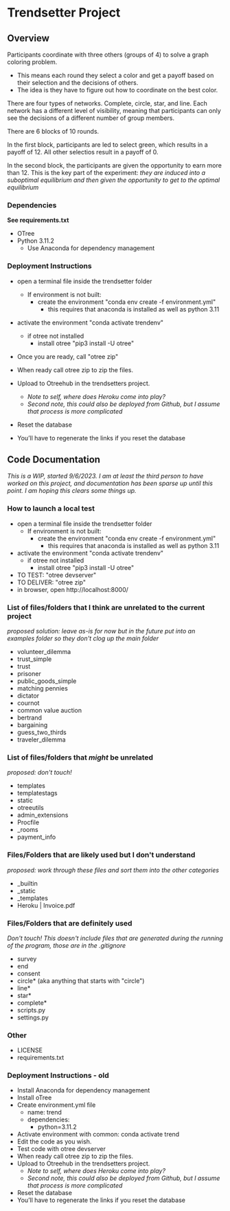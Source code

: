 # Trendsetter Project

## Overview
Participants coordinate with three others (groups of 4) to solve a graph coloring problem.
- This means each round they select a color and get a payoff based on their selection and the decisions of others.
- The idea is they have to figure out how to coordinate on the best color.

There are four types of networks. Complete, circle, star, and line. Each network has a different level of visibility, meaning that participants can only see the decisions of a different number of group members.


There are 6 blocks of 10 rounds. 

In the first block, participants are led to select green, which results in a payoff of 12. All other selectios result in a payoff of 0.

In the second block, the participants are given the opportunity to earn more than 12. This is the key part of the experiment: *they are induced into a suboptimal equilibrium and then given the opportunity to get to the optimal equilibrium*

### Dependencies

**See requirements.txt**

- OTree
- Python 3.11.2
	- Use Anaconda for dependency management

### Deployment Instructions

- open a terminal file inside the trendsetter folder
	- If environment is not built:
		- create the environment "conda env create -f environment.yml"
			- this requires that anaconda is installed as well as python 3.11
- activate the environment "conda activate trendenv"
	- if otree not installed
		- install otree "pip3 install -U otree"
- Once you are ready, call "otree zip"

- When ready call otree zip to zip the files.
- Upload to Otreehub in the trendsetters project.
	- *Note to self, where does Heroku come into play?*
	- *Second note, this could also be deployed from Github, but I assume that process is more complicated*
- Reset the database
- You’ll have to regenerate the links if you reset the database

## Code Documentation
*This is a WIP, started 9/6/2023. I am at least the third person to have worked on this project, and documentation has been sparse up until this point. I am hoping this clears some things up.*

### How to launch a local test
- open a terminal file inside the trendsetter folder
	- If environment is not built:
		- create the environment "conda env create -f environment.yml"
			- this requires that anaconda is installed as well as python 3.11
- activate the environment "conda activate trendenv"
	- if otree not installed
		- install otree "pip3 install -U otree"
- TO TEST: "otree devserver"
- TO DELIVER: "otree zip"
- in browser, open http://localhost:8000/

### List of files/folders that I think are unrelated to the current project
*proposed solution: leave as-is for now but in the future put into an examples folder so they don't clog up the main folder*
- volunteer_dilemma
- trust_simple
- trust
- prisoner
- public_goods_simple
- matching pennies
- dictator
- cournot
- common value auction
- bertrand
- bargaining
- guess_two_thirds
- traveler_dilemma

### List of files/folders that *might* be unrelated
*proposed: don't touch!*
- templates
- templatestags
- static
- otreeutils
- admin_extensions
- Procfile
- \_rooms
- payment_info

### Files/Folders that are likely used but I don't understand
*proposed: work through these files and sort them into the other categories*
- \_builtin
- \_static
- \_templates
- Heroku | Invoice.pdf

### Files/Folders that are definitely used
*Don't touch! This doesn't include files that are generated during the running of the program, those are in the .gitignore*
- survey
- end
- consent
- circle* (aka anything that starts with "circle")
- line*
- star*
- complete*
- scripts.py
- settings.py

### Other
- LICENSE
- requirements.txt

### Deployment Instructions - old

- Install Anaconda for dependency management
- Install oTree
- Create environment.yml file
	- name: trend
	- dependencies:
		- python=3.11.2
- Activate environment with common: conda activate trend
- Edit the code as you wish.
- Test code with otree devserver
- When ready call otree zip to zip the files.
- Upload to Otreehub in the trendsetters project.
	- *Note to self, where does Heroku come into play?*
	- *Second note, this could also be deployed from Github, but I assume that process is more complicated*
- Reset the database
- You’ll have to regenerate the links if you reset the database